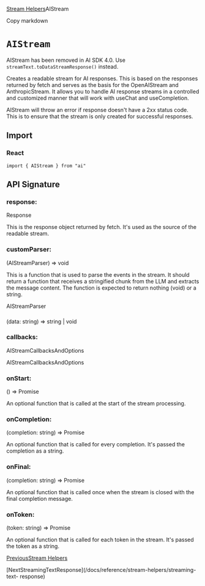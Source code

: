 [Stream Helpers](/docs/reference/stream-helpers)AIStream

Copy markdown

# `AIStream`

AIStream has been removed in AI SDK 4.0. Use
`streamText.toDataStreamResponse()` instead.

Creates a readable stream for AI responses. This is based on the responses
returned by fetch and serves as the basis for the OpenAIStream and
AnthropicStream. It allows you to handle AI response streams in a controlled
and customized manner that will work with useChat and useCompletion.

AIStream will throw an error if response doesn't have a 2xx status code. This
is to ensure that the stream is only created for successful responses.

## Import

### React

    
    
    import { AIStream } from "ai"

## API Signature

### response:

Response

This is the response object returned by fetch. It's used as the source of the
readable stream.

### customParser:

(AIStreamParser) => void

This is a function that is used to parse the events in the stream. It should
return a function that receives a stringified chunk from the LLM and extracts
the message content. The function is expected to return nothing (void) or a
string.

AIStreamParser

###

(data: string) => string | void

### callbacks:

AIStreamCallbacksAndOptions

AIStreamCallbacksAndOptions

### onStart:

() => Promise<void>

An optional function that is called at the start of the stream processing.

### onCompletion:

(completion: string) => Promise<void>

An optional function that is called for every completion. It's passed the
completion as a string.

### onFinal:

(completion: string) => Promise<void>

An optional function that is called once when the stream is closed with the
final completion message.

### onToken:

(token: string) => Promise<void>

An optional function that is called for each token in the stream. It's passed
the token as a string.

[PreviousStream Helpers](/docs/reference/stream-helpers)

[NextStreamingTextResponse](/docs/reference/stream-helpers/streaming-text-
response)

